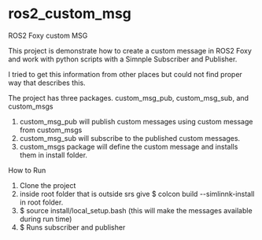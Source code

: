 # ros2_custom_msg
ROS2 Foxy custom MSG

This project is demonstrate how to create a custom message in ROS2 Foxy and work with python scripts with 
a Simnple Subscriber and Publisher.

I tried to get this information from other places but could not find proper way that describes this. 

The project has three packages. custom_msg_pub, custom_msg_sub, and custom_msgs

1. custom_msg_pub will publish custom messages using custom message from custom_msgs
2. custom_msg_sub will subscribe to the published custom messages.
3. custom_msgs package will define the custom message and installs them in install folder. 

How to Run
1. Clone the project
2. inside root folder that is outside srs give $ colcon build --simlinnk-install in root folder.
3. $ source install/local_setup.bash (this will make the messages available during run time)
4. $ Runs subscriber and publisher
